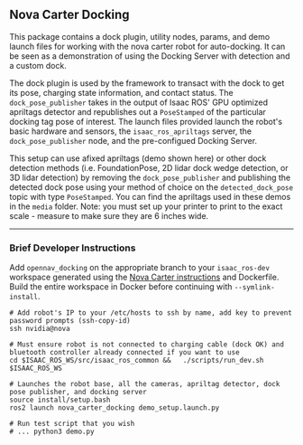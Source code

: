 ## Nova Carter Docking

This package contains a dock plugin, utility nodes, params, and demo launch files for working with the nova carter robot for auto-docking. It can be seen as a demonstration of using the Docking Server with detection and a custom dock.

The dock plugin is used by the framework to transact with the dock to get its pose, charging state information, and contact status. 
The `dock_pose_publisher` takes in the output of Isaac ROS' GPU optimized apriltags detector and republishes out a `PoseStamped` of the particular docking tag pose of interest.
The launch files provided launch the robot's basic hardware and sensors, the `isaac_ros_apriltags` server, the `dock_pose_publisher` node, and the pre-configued Docking Server.

This setup can use afixed apriltags (demo shown here) or other dock detection methods (i.e. FoundationPose, 2D lidar dock wedge detection, or 3D lidar detection) by removing the `dock_pose_publisher` and publishing the detected dock pose using your method of choice on the `detected_dock_pose` topic with type `PoseStamped`.
You can find the apriltags used in these demos in the ``media`` folder. Note: you must set up your printer to print to the exact scale - measure to make sure they are 6 inches wide.

---

### Brief Developer Instructions

Add `opennav_docking` on the appropriate branch to your `isaac_ros-dev` workspace generated using the [Nova Carter instructions](https://nvidia-isaac-ros.github.io/robots/nova_carter.html#development-environment-setup) and Dockerfile. Build the entire workspace in Docker before continuing with `--symlink-install`.

```
# Add robot's IP to your /etc/hosts to ssh by name, add key to prevent password prompts (ssh-copy-id)
ssh nvidia@nova

# Must ensure robot is not connected to charging cable (dock OK) and bluetooth controller already connected if you want to use
cd $ISAAC_ROS_WS/src/isaac_ros_common &&   ./scripts/run_dev.sh $ISAAC_ROS_WS

# Launches the robot base, all the cameras, apriltag detector, dock pose publisher, and docking server
source install/setup.bash
ros2 launch nova_carter_docking demo_setup.launch.py

# Run test script that you wish
# ... python3 demo.py
```
